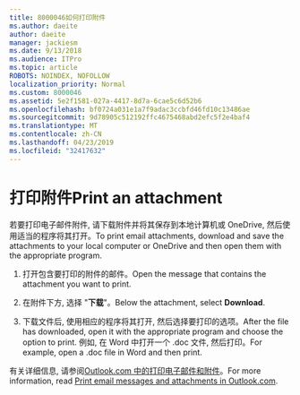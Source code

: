 ```yaml
---
title: 8000046如何打印附件
ms.author: daeite
author: daeite
manager: jackiesm
ms.date: 9/13/2018
ms.audience: ITPro
ms.topic: article
ROBOTS: NOINDEX, NOFOLLOW
localization_priority: Normal
ms.custom: 8000046
ms.assetid: 5e2f1581-027a-4417-8d7a-6cae5c6d52b6
ms.openlocfilehash: bf0724a031e1a7f9adac3ccbfd46fd10c13486ae
ms.sourcegitcommit: 9d78905c512192ffc4675468abd2efc5f2e4baf4
ms.translationtype: MT
ms.contentlocale: zh-CN
ms.lasthandoff: 04/23/2019
ms.locfileid: "32417632"
---
```

# <a name="print-an-attachment"></a><span data-ttu-id="c3a34-102">打印附件</span><span class="sxs-lookup"><span data-stu-id="c3a34-102">Print an attachment</span></span>

<span data-ttu-id="c3a34-103">若要打印电子邮件附件, 请下载附件并将其保存到本地计算机或 OneDrive, 然后使用适当的程序将其打开。</span><span class="sxs-lookup"><span data-stu-id="c3a34-103">To print email attachments, download and save the attachments to your local computer or OneDrive and then open them with the appropriate program.</span></span>
  
1. <span data-ttu-id="c3a34-104">打开包含要打印的附件的邮件。</span><span class="sxs-lookup"><span data-stu-id="c3a34-104">Open the message that contains the attachment you want to print.</span></span>
    
2. <span data-ttu-id="c3a34-105">在附件下方, 选择 "**下载**"。</span><span class="sxs-lookup"><span data-stu-id="c3a34-105">Below the attachment, select **Download**.</span></span> 
    
3. <span data-ttu-id="c3a34-106">下载文件后, 使用相应的程序将其打开, 然后选择要打印的选项。</span><span class="sxs-lookup"><span data-stu-id="c3a34-106">After the file has downloaded, open it with the appropriate program and choose the option to print.</span></span> <span data-ttu-id="c3a34-107">例如, 在 Word 中打开一个 .doc 文件, 然后打印。</span><span class="sxs-lookup"><span data-stu-id="c3a34-107">For example, open a .doc file in Word and then print.</span></span>
    
<span data-ttu-id="c3a34-108">有关详细信息, 请参阅[Outlook.com 中的打印电子邮件和附件](https://go.microsoft.com/fwlink/?linkid=2021110&amp;clcid=0x409)。</span><span class="sxs-lookup"><span data-stu-id="c3a34-108">For more information, read [Print email messages and attachments in Outlook.com](https://go.microsoft.com/fwlink/?linkid=2021110&amp;clcid=0x409).</span></span>
  

